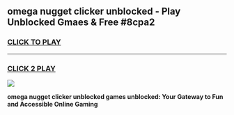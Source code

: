 
## omega nugget clicker unblocked - Play Unblocked Gmaes & Free #8cpa2
<h3>
<a href="https://news.freeplayer.one?title=omega_nugget_clicker_unblocked&ref=24F">CLICK TO PLAY</a></h3>
<hr>

<h3>
<a href="https://news.freeplayer.one?title=omega_nugget_clicker_unblocked&ref=24F">CLICK 2 PLAY</a>
  
</h3>

<a href="https://news.freeplayer.one?title=omega_nugget_clicker_unblocked&ref=24F/"><img src="https://clearcache.store/games.png"></a>


**omega nugget clicker unblocked games unblocked: Your Gateway to Fun and Accessible Online Gaming**
